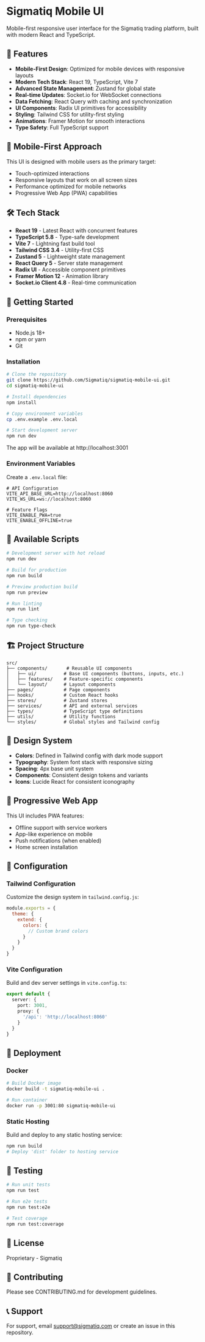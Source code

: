 # Sigmatiq Mobile UI

Mobile-first responsive user interface for the Sigmatiq trading platform, built with modern React and TypeScript.

## 🚀 Features

- **Mobile-First Design**: Optimized for mobile devices with responsive layouts
- **Modern Tech Stack**: React 19, TypeScript, Vite 7
- **Advanced State Management**: Zustand for global state
- **Real-time Updates**: Socket.io for WebSocket connections
- **Data Fetching**: React Query with caching and synchronization
- **UI Components**: Radix UI primitives for accessibility
- **Styling**: Tailwind CSS for utility-first styling
- **Animations**: Framer Motion for smooth interactions
- **Type Safety**: Full TypeScript support

## 📱 Mobile-First Approach

This UI is designed with mobile users as the primary target:
- Touch-optimized interactions
- Responsive layouts that work on all screen sizes
- Performance optimized for mobile networks
- Progressive Web App (PWA) capabilities

## 🛠️ Tech Stack

- **React 19** - Latest React with concurrent features
- **TypeScript 5.8** - Type-safe development
- **Vite 7** - Lightning fast build tool
- **Tailwind CSS 3.4** - Utility-first CSS
- **Zustand 5** - Lightweight state management
- **React Query 5** - Server state management
- **Radix UI** - Accessible component primitives
- **Framer Motion 12** - Animation library
- **Socket.io Client 4.8** - Real-time communication

## 🚀 Getting Started

### Prerequisites

- Node.js 18+ 
- npm or yarn
- Git

### Installation

```bash
# Clone the repository
git clone https://github.com/Sigmatiq/sigmatiq-mobile-ui.git
cd sigmatiq-mobile-ui

# Install dependencies
npm install

# Copy environment variables
cp .env.example .env.local

# Start development server
npm run dev
```

The app will be available at http://localhost:3001

### Environment Variables

Create a `.env.local` file:

```env
# API Configuration
VITE_API_BASE_URL=http://localhost:8060
VITE_WS_URL=ws://localhost:8060

# Feature Flags
VITE_ENABLE_PWA=true
VITE_ENABLE_OFFLINE=true
```

## 📝 Available Scripts

```bash
# Development server with hot reload
npm run dev

# Build for production
npm run build

# Preview production build
npm run preview

# Run linting
npm run lint

# Type checking
npm run type-check
```

## 🏗️ Project Structure

```
src/
├── components/       # Reusable UI components
│   ├── ui/          # Base UI components (buttons, inputs, etc.)
│   ├── features/    # Feature-specific components
│   └── layout/      # Layout components
├── pages/           # Page components
├── hooks/           # Custom React hooks
├── stores/          # Zustand stores
├── services/        # API and external services
├── types/           # TypeScript type definitions
├── utils/           # Utility functions
└── styles/          # Global styles and Tailwind config
```

## 🎨 Design System

- **Colors**: Defined in Tailwind config with dark mode support
- **Typography**: System font stack with responsive sizing
- **Spacing**: 4px base unit system
- **Components**: Consistent design tokens and variants
- **Icons**: Lucide React for consistent iconography

## 📱 Progressive Web App

This UI includes PWA features:
- Offline support with service workers
- App-like experience on mobile
- Push notifications (when enabled)
- Home screen installation

## 🔧 Configuration

### Tailwind Configuration

Customize the design system in `tailwind.config.js`:

```javascript
module.exports = {
  theme: {
    extend: {
      colors: {
        // Custom brand colors
      }
    }
  }
}
```

### Vite Configuration

Build and dev server settings in `vite.config.ts`:

```typescript
export default {
  server: {
    port: 3001,
    proxy: {
      '/api': 'http://localhost:8060'
    }
  }
}
```

## 🚢 Deployment

### Docker

```bash
# Build Docker image
docker build -t sigmatiq-mobile-ui .

# Run container
docker run -p 3001:80 sigmatiq-mobile-ui
```

### Static Hosting

Build and deploy to any static hosting service:

```bash
npm run build
# Deploy 'dist' folder to hosting service
```

## 🧪 Testing

```bash
# Run unit tests
npm run test

# Run e2e tests
npm run test:e2e

# Test coverage
npm run test:coverage
```

## 📄 License

Proprietary - Sigmatiq

## 🤝 Contributing

Please see CONTRIBUTING.md for development guidelines.

## 📞 Support

For support, email support@sigmatiq.com or create an issue in this repository.
